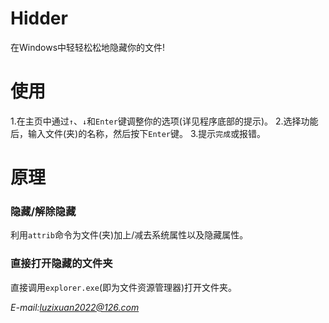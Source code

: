 # Hidder
在Windows中轻轻松松地隐藏你的文件!
# 使用
1.在主页中通过`↑`、`↓`和`Enter`键调整你的选项(详见程序底部的提示)。
2.选择功能后，输入文件(夹)的名称，然后按下`Enter`键。
3.提示`完成`或报错。
# 原理
### 隐藏/解除隐藏
利用`attrib`命令为文件(夹)加上/减去系统属性以及隐藏属性。
### 直接打开隐藏的文件夹
直接调用`explorer.exe`(即为文件资源管理器)打开文件夹。



*E-mail:luzixuan2022@126.com*
